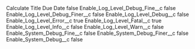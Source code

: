 <?xml version="1.0" encoding="UTF-8"?>
<CustomMetadata xmlns="http://soap.sforce.com/2006/04/metadata" xmlns:xsi="http://www.w3.org/2001/XMLSchema-instance" xmlns:xsd="http://www.w3.org/2001/XMLSchema">
    <label>Calculate Title Due Date</label>
    <protected>false</protected>
    <values>
        <field>Enable_Log_Level_Debug_Fine__c</field>
        <value xsi:type="xsd:boolean">false</value>
    </values>
    <values>
        <field>Enable_Log_Level_Debug_Finer__c</field>
        <value xsi:type="xsd:boolean">false</value>
    </values>
    <values>
        <field>Enable_Log_Level_Debug__c</field>
        <value xsi:type="xsd:boolean">false</value>
    </values>
    <values>
        <field>Enable_Log_Level_Error__c</field>
        <value xsi:type="xsd:boolean">true</value>
    </values>
    <values>
        <field>Enable_Log_Level_Fatal__c</field>
        <value xsi:type="xsd:boolean">true</value>
    </values>
    <values>
        <field>Enable_Log_Level_Info__c</field>
        <value xsi:type="xsd:boolean">false</value>
    </values>
    <values>
        <field>Enable_Log_Level_Warn__c</field>
        <value xsi:type="xsd:boolean">false</value>
    </values>
    <values>
        <field>Enable_System_Debug_Fine__c</field>
        <value xsi:type="xsd:boolean">false</value>
    </values>
    <values>
        <field>Enable_System_Debug_Finer__c</field>
        <value xsi:type="xsd:boolean">false</value>
    </values>
    <values>
        <field>Enable_System_Debug__c</field>
        <value xsi:type="xsd:boolean">false</value>
    </values>
</CustomMetadata>
